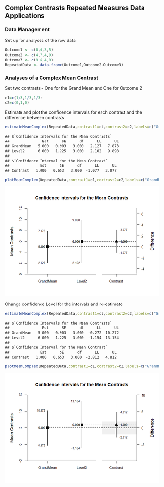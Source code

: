 
## Complex Contrasts Repeated Measures Data Applications

### Data Management

Set up for analyses of the raw data

```r
Outcome1 <- c(0,0,3,5)
Outcome2 <- c(4,7,4,9)
Outcome3 <- c(9,6,4,9)
RepeatedData <- data.frame(Outcome1,Outcome2,Outcome3)
```

### Analyses of a Complex Mean Contrast

Set two contrasts - One for the Grand Mean and One for Outcome 2

```r
c1=c(1/3,1/3,1/3)
c2=c(0,1,0)
```

Estimate and plot the confidence intervals for each contrast and the difference between contrasts

```r
estimateMeanComplex(RepeatedData,contrast1=c1,contrast2=c2,labels=c("GrandMean","Level2"))
```

```
## $`Confidence Intervals for the Mean Contrasts`
##               Est      SE      df      LL      UL
## GrandMean   5.000   0.903   3.000   2.127   7.873
## Level2      6.000   1.225   3.000   2.102   9.898
## 
## $`Confidence Interval for the Mean Contrast`
##              Est      SE      df      LL      UL
## Contrast   1.000   0.653   3.000  -1.077   3.077
```

```r
plotMeanComplex(RepeatedData,contrast1=c1,contrast2=c2,labels=c("GrandMean","Level2"))
```

![](figures/Repeated-ComplexA-1.png)<!-- -->

Change confidence Level for the intervals and re-estimate

```r
estimateMeanComplex(RepeatedData,contrast1=c1,contrast2=c2,labels=c("GrandMean","Level2"),conf.level=.99)
```

```
## $`Confidence Intervals for the Mean Contrasts`
##               Est      SE      df      LL      UL
## GrandMean   5.000   0.903   3.000  -0.272  10.272
## Level2      6.000   1.225   3.000  -1.154  13.154
## 
## $`Confidence Interval for the Mean Contrast`
##              Est      SE      df      LL      UL
## Contrast   1.000   0.653   3.000  -2.812   4.812
```

```r
plotMeanComplex(RepeatedData,contrast1=c1,contrast2=c2,labels=c("GrandMean","Level2"),conf.level=.99,rope=c(-2,2))
```

![](figures/Repeated-ComplexB-1.png)<!-- -->
